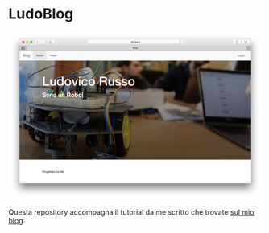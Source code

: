 # LudoBlog

![](imgs/cover_text_typed.png)

Questa repository accompagna il tutorial da me scritto che trovate [sul mio blog](https://ludusrusso.cc/blog/).

